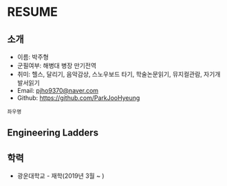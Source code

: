 # RESUME

## 소개
* 이름: 박주형
* 군필여부: 해병대 병장 만기전역
* 취미: 헬스, 달리기, 음악감상, 스노우보드 타기, 학술논문읽기, 뮤지컬관람, 자기개발서읽기
* Email: pjho9370@naver.com
* Github: https://github.com/ParkJooHyeung

```
좌우명
```

## Engineering Ladders

## 학력
* 광운대학교 - 재학(2019년 3월 ~ )

## 


